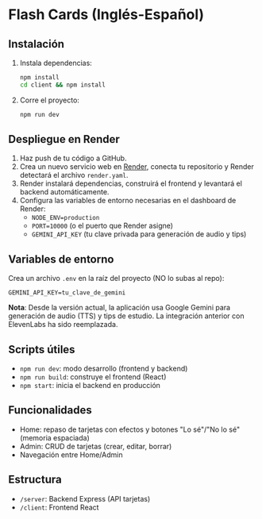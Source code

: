 # Flash Cards (Inglés-Español)

## Instalación

1. Instala dependencias:
   ```bash
   npm install
   cd client && npm install
   ```
2. Corre el proyecto:
   ```bash
   npm run dev
   ```

## Despliegue en Render

1. Haz push de tu código a GitHub.
2. Crea un nuevo servicio web en [Render](https://render.com/), conecta tu repositorio y Render detectará el archivo `render.yaml`.
3. Render instalará dependencias, construirá el frontend y levantará el backend automáticamente.
4. Configura las variables de entorno necesarias en el dashboard de Render:
    - `NODE_ENV=production`
    - `PORT=10000` (o el puerto que Render asigne)
    - `GEMINI_API_KEY` (tu clave privada para generación de audio y tips)

## Variables de entorno

Crea un archivo `.env` en la raíz del proyecto (NO lo subas al repo):

```
GEMINI_API_KEY=tu_clave_de_gemini
```

**Nota**: Desde la versión actual, la aplicación usa Google Gemini para generación de audio (TTS) y tips de estudio. La integración anterior con ElevenLabs ha sido reemplazada.

## Scripts útiles

- `npm run dev`: modo desarrollo (frontend y backend)
- `npm run build`: construye el frontend (React)
- `npm start`: inicia el backend en producción

## Funcionalidades
- Home: repaso de tarjetas con efectos y botones "Lo sé"/"No lo sé" (memoria espaciada)
- Admin: CRUD de tarjetas (crear, editar, borrar)
- Navegación entre Home/Admin

## Estructura
- `/server`: Backend Express (API tarjetas)
- `/client`: Frontend React

